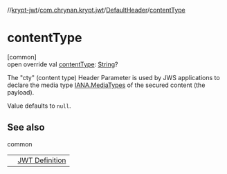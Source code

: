 //[krypt-jwt](../../../index.md)/[com.chrynan.krypt.jwt](../index.md)/[DefaultHeader](index.md)/[contentType](content-type.md)

# contentType

[common]\
open override val [contentType](content-type.md): [String](https://kotlinlang.org/api/latest/jvm/stdlib/kotlin/-string/index.html)?

The &quot;cty&quot; (content type) Header Parameter is used by JWS applications to declare the media type [IANA.MediaTypes](https://datatracker.ietf.org/doc/html/rfc7515#ref-IANA.MediaTypes) of the secured content (the payload).

Value defaults to `null`.

## See also

common

| | |
|---|---|
|  | [JWT Definition](https://datatracker.ietf.org/doc/html/rfc7519#section-5.2) |
